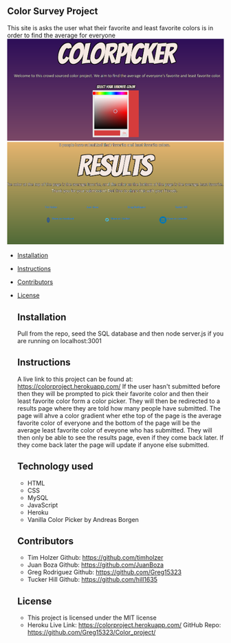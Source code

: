## Color Survey Project
This site is asks the user what their favorite and least favorite colors is in order to find the average for everyone
    ![](homepage.png)
    ![](resultspage.png)

* [Installation](#Installation)
    
* [Instructions](#Instructions)

* [Contributors](#Contributors)
    
* [License](#License)
       
    ## Installation
    Pull from the repo, seed the SQL database and then node server.js if you are running on localhost:3001
    
    ## Instructions
    A live link to this project can be found at: https://colorproject.herokuapp.com/ If the user hasn't submitted before then they will be prompted to pick their favorite color and then their least favorite color form a color picker. They will then be redirected to a results page where they are told how many people have submitted. The page will ahve a color gradient wher ethe top of the page is the average favorite color of everyone and the bottom of the page will be the average least favorite color of eveyone who has submitted. They will then only be able to see the results page, even if they come back later. If they come back later the page will update if anyone else submitted.    

    ## Technology used 

    * HTML 
    * CSS 
    * MySQL 
    * JavaScript 
    * Heroku 
    * Vanilla Color Picker by Andreas Borgen
    
    ## Contributors 

    *  Tim Holzer Github: https://github.com/timholzer
    *  Juan Boza Github: https://github.com/JuanBoza
    *  Greg Rodriguez Github: https://github.com/Greg15323
    *  Tucker Hill Github: https://github.com/hill1635

    ## License 
    
    * This project is licensed under the MIT license
    * Heroku Live Link: https://colorproject.herokuapp.com/ GitHub Repo: https://github.com/Greg15323/Color_project/
        